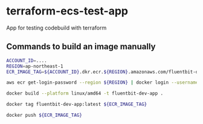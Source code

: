 # terraform-ecs-test-app
App for testing codebuild with terraform

## Commands to build an image manually

```bash
ACCOUNT_ID=....
REGION=ap-northeast-1
ECR_IMAGE_TAG=${ACCOUNT_ID}.dkr.ecr.${REGION}.amazonaws.com/fluentbit-dev-app:latest

aws ecr get-login-password --region ${REGION} | docker login --username AWS --password-stdin ${ACCOUNT_ID}.dkr.ecr.${REGION}.amazonaws.com

docker build --platform linux/amd64 -t fluentbit-dev-app .

docker tag fluentbit-dev-app:latest ${ECR_IMAGE_TAG}

docker push ${ECR_IMAGE_TAG}

```

